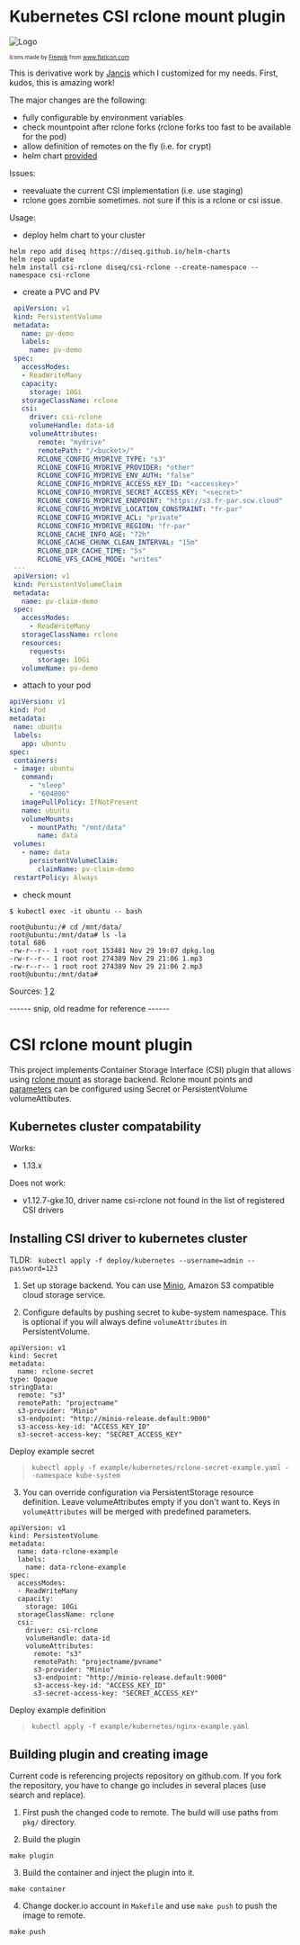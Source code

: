 # Kubernetes CSI rclone mount plugin

![Logo](./images/bucket.png)

<sup><sup>Icons made by <a href="http://www.freepik.com/" title="Freepik">Freepik</a> from <a href="https://www.flaticon.com/" title="Flaticon">www.flaticon.com</a></sup></sup>

This is derivative work by [Jancis](https://github.com/Jancis) which I customized for my needs. First, kudos, this is amazing work!

The major changes are the following:
 * fully configurable by environment variables
 * check mountpoint after rclone forks (rclone forks too fast to be available for the pod)
 * allow definition of remotes on the fly (i.e. for crypt)
 * helm chart [provided](https://diseq.github.io/helm-charts)

Issues:
 * reevaluate the current CSI implementation (i.e. use staging)
 * rclone goes zombie sometimes. not sure if this is a rclone or csi issue.

Usage:

 * deploy helm chart to your cluster
 ```shell
 helm repo add diseq https://diseq.github.io/helm-charts
 helm repo update
 helm install csi-rclone diseq/csi-rclone --create-namespace --namespace csi-rclone
 ```

 * create a PVC and PV
 ```yaml
  apiVersion: v1
  kind: PersistentVolume
  metadata:
    name: pv-demo
    labels:
      name: pv-demo
  spec:
    accessModes:
    - ReadWriteMany
    capacity:
      storage: 10Gi
    storageClassName: rclone
    csi:
      driver: csi-rclone
      volumeHandle: data-id
      volumeAttributes:
        remote: "mydrive"
        remotePath: "/<bucket>/"
        RCLONE_CONFIG_MYDRIVE_TYPE: "s3"
        RCLONE_CONFIG_MYDRIVE_PROVIDER: "other"
        RCLONE_CONFIG_MYDRIVE_ENV_AUTH: "false"
        RCLONE_CONFIG_MYDRIVE_ACCESS_KEY_ID: "<accesskey>"
        RCLONE_CONFIG_MYDRIVE_SECRET_ACCESS_KEY: "<secret>"
        RCLONE_CONFIG_MYDRIVE_ENDPOINT: "https://s3.fr-par.scw.cloud"
        RCLONE_CONFIG_MYDRIVE_LOCATION_CONSTRAINT: "fr-par"
        RCLONE_CONFIG_MYDRIVE_ACL: "private"
        RCLONE_CONFIG_MYDRIVE_REGION: "fr-par"
        RCLONE_CACHE_INFO_AGE: "72h"
        RCLONE_CACHE_CHUNK_CLEAN_INTERVAL: "15m"
        RCLONE_DIR_CACHE_TIME: "5s"
        RCLONE_VFS_CACHE_MODE: "writes"
  ---
  apiVersion: v1
  kind: PersistentVolumeClaim
  metadata:
    name: pv-claim-demo
  spec:
    accessModes:
      - ReadWriteMany
    storageClassName: rclone
    resources:
      requests:
        storage: 10Gi
    volumeName: pv-demo
 ```

 * attach to your pod
 ```yaml
apiVersion: v1
kind: Pod
metadata:
  name: ubuntu
  labels:
    app: ubuntu
spec:
  containers:
  - image: ubuntu
    command:
      - "sleep"
      - "604800"
    imagePullPolicy: IfNotPresent
    name: ubuntu
    volumeMounts:
      - mountPath: "/mnt/data"
        name: data
  volumes:
    - name: data
      persistentVolumeClaim:
        claimName: pv-claim-demo
  restartPolicy: Always
 ```

 * check mount
 ```shell
 $ kubectl exec -it ubuntu -- bash

root@ubuntu:/# cd /mnt/data/
root@ubuntu:/mnt/data# ls -la
total 686
-rw-r--r-- 1 root root 153481 Nov 29 19:07 dpkg.log
-rw-r--r-- 1 root root 274389 Nov 29 21:06 1.mp3
-rw-r--r-- 1 root root 274389 Nov 29 21:06 2.mp3
root@ubuntu:/mnt/data#
 ```

Sources:
[1](https://github.com/cameronbraid/csi-rclone)
[2](https://github.com/wunderio/csi-rclone)

























------ snip, old readme for reference ------

# CSI rclone mount plugin

This project implements Container Storage Interface (CSI) plugin that allows using [rclone mount](https://rclone.org/) as storage backend. Rclone mount points and [parameters](https://rclone.org/commands/rclone_mount/) can be configured using Secret or PersistentVolume volumeAttibutes. 

## Kubernetes cluster compatability
Works:
 - 1.13.x

Does not work: 
 - v1.12.7-gke.10, driver name csi-rclone not found in the list of registered CSI drivers


## Installing CSI driver to kubernetes cluster
TLDR: ` kubectl apply -f deploy/kubernetes --username=admin --password=123`

1. Set up storage backend. You can use [Minio](https://min.io/), Amazon S3 compatible cloud storage service.

2. Configure defaults by pushing secret to kube-system namespace. This is optional if you will always define `volumeAttributes` in PersistentVolume.

```
apiVersion: v1
kind: Secret
metadata:
  name: rclone-secret
type: Opaque
stringData:
  remote: "s3"
  remotePath: "projectname"
  s3-provider: "Minio"
  s3-endpoint: "http://minio-release.default:9000"
  s3-access-key-id: "ACCESS_KEY_ID"
  s3-secret-access-key: "SECRET_ACCESS_KEY"
```

Deploy example secret
> `kubectl apply -f example/kubernetes/rclone-secret-example.yaml --namespace kube-system`

3. You can override configuration via PersistentStorage resource definition. Leave volumeAttributes empty if you don't want to. Keys in `volumeAttributes` will be merged with predefined parameters.

```
apiVersion: v1
kind: PersistentVolume
metadata:
  name: data-rclone-example
  labels:
    name: data-rclone-example
spec:
  accessModes:
  - ReadWriteMany
  capacity:
    storage: 10Gi
  storageClassName: rclone
  csi:
    driver: csi-rclone
    volumeHandle: data-id
    volumeAttributes:
      remote: "s3"
      remotePath: "projectname/pvname"
      s3-provider: "Minio"
      s3-endpoint: "http://minio-release.default:9000"
      s3-access-key-id: "ACCESS_KEY_ID"
      s3-secret-access-key: "SECRET_ACCESS_KEY"
```

Deploy example definition
> `kubectl apply -f example/kubernetes/nginx-example.yaml`


## Building plugin and creating image
Current code is referencing projects repository on github.com. If you fork the repository, you have to change go includes in several places (use search and replace).


1. First push the changed code to remote. The build will use paths from `pkg/` directory.

2. Build the plugin
```
make plugin
```

3. Build the container and inject the plugin into it.
```
make container
```

4. Change docker.io account in `Makefile` and use `make push` to push the image to remote. 
``` 
make push
```
